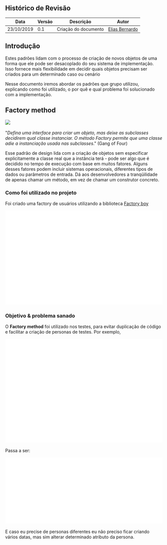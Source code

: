 ## Histórico de Revisão

|Data|Versão|Descrição|Autor|
|-|-|-|-|
|23/10/2019|0.1|Criação do documento|[Elias Bernardo](https://github.com/ebmm01)|

## Introdução

Estes padrões lidam com o processo de criação de novos objetos de uma forma que ele pode ser desacoplado do seu sistema de implementação. Isso fornece mais flexibilidade em decidir quais objetos precisam ser criados para um determinado  caso ou cenário

Nesse documento iremos abordar os padrões que grupo utilizou, explicando como foi utilizado, o por quê e qual problema foi solucionado com a implementação.

## Factory method

![](https://upload.wikimedia.org/wikipedia/commons/4/43/W3sDesign_Factory_Method_Design_Pattern_UML.jpg)

"_Defina uma interface para criar um objeto, mas deixe as subclasses decidirem qual classe instanciar. O método Factory permite que uma classe adie a instanciação usada nas subclasses_." (Gang of Four)

Esse padrão de design lida com a criação de objetos sem especificar explicitamente a classe real que a instância terá - pode ser algo que é decidido no tempo de execução com base em muitos fatores. Alguns desses fatores podem incluir sistemas operacionais, diferentes tipos de dados ou parâmetros de entrada. Dá aos desenvolvedores a tranqüilidade de apenas chamar um método, em vez de chamar um construtor concreto.

### Como foi utilizado no projeto

Foi criado uma factory de usuários utilizando a biblioteca [Factory boy](https://factoryboy.readthedocs.io/en/latest/)

![](../../images/patterns/factory.svg)

### Objetivo & problema sanado

O __Factory method__ foi utilizado nos testes, para evitar duplicação de código e facilitar a criação de personas de testes. Por exemplo,

![](../../images/patterns/factory2.svg)

Passa a ser:

![](../../images/patterns/factory3.svg)

E caso eu precise de personas diferentes eu não preciso ficar criando vários datas, mas sim alterar determinado atributo da persona.